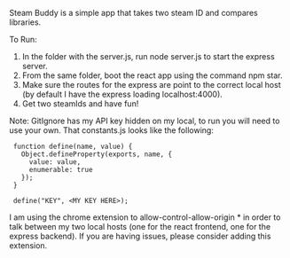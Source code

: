  Steam Buddy is a simple app that takes two steam ID and compares libraries.

 To Run:

 1) In the folder with the server.js, run node server.js to start the express
 server.
 2) From the same folder, boot the react app using the command npm star.
 3) Make sure the routes for the express are point to the correct local
 host (by default I have the express loading localhost:4000).
 4) Get two steamIds and have fun!

 Note: GitIgnore has my API key hidden on my local, to run you will need to
 use your own. That constants.js looks like the following:

     function define(name, value) {
       Object.defineProperty(exports, name, {
         value: value,
         enumerable: true
       });
     }

     define("KEY", <MY KEY HERE>);

 I am using the chrome extension to allow-control-allow-origin * in order to
 talk between my two local hosts (one for the react frontend, one for the
   express backend). If you are having issues, please consider adding
   this extension.
